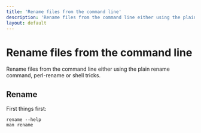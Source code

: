 ```yaml
---
title: 'Rename files from the command line'
description: 'Rename files from the command line either using the plain rename command, perl-rename or shell tricks'
layout: default
---
```


# Rename files from the command line #

Rename files from the command line either using the plain rename command, perl-rename or shell tricks.

## Rename ##

First things first:

    rename --help
    man rename

